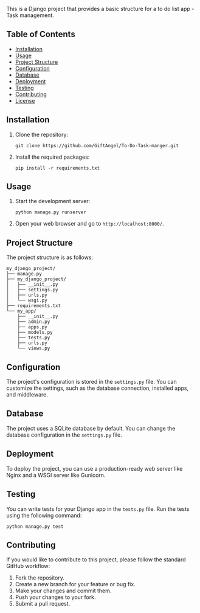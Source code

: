 
This is a Django project that provides a basic structure for a to do list app - Task management.

## Table of Contents

- [Installation](#installation)
- [Usage](#usage)
- [Project Structure](#project-structure)
- [Configuration](#configuration)
- [Database](#database)
- [Deployment](#deployment)
- [Testing](#testing)
- [Contributing](#contributing)
- [License](#license)

## Installation

1. Clone the repository:
   ```
   git clone https://github.com/GiftAngel/To-Do-Task-manger.git
   ```

2. Install the required packages:
   ```
   pip install -r requirements.txt
   ```

## Usage

1. Start the development server:
   ```
   python manage.py runserver
   ```
2. Open your web browser and go to `http://localhost:8000/`.

## Project Structure

The project structure is as follows:

```
my_django_project/
├── manage.py
├── my_django_project/
│   ├── __init__.py
│   ├── settings.py
│   ├── urls.py
│   └── wsgi.py
├── requirements.txt
└── my_app/
    ├── __init__.py
    ├── admin.py
    ├── apps.py
    ├── models.py
    ├── tests.py
    ├── urls.py
    └── views.py
```

## Configuration

The project's configuration is stored in the `settings.py` file. You can customize the settings, such as the database connection, installed apps, and middleware.

## Database

The project uses a SQLite database by default. You can change the database configuration in the `settings.py` file.

## Deployment

To deploy the project, you can use a production-ready web server like Nginx and a WSGI server like Gunicorn.

## Testing

You can write tests for your Django app in the `tests.py` file. Run the tests using the following command:

```
python manage.py test
```

## Contributing

If you would like to contribute to this project, please follow the standard GitHub workflow:

1. Fork the repository.
2. Create a new branch for your feature or bug fix.
3. Make your changes and commit them.
4. Push your changes to your fork.
5. Submit a pull request.

